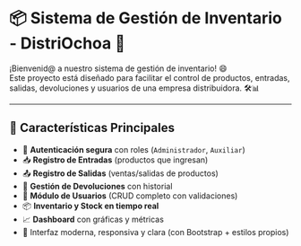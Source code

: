 # 📦 Sistema de Gestión de Inventario - DistriOchoa 🧃

¡Bienvenid@ a nuestro sistema de gestión de inventario! 😄  
Este proyecto está diseñado para facilitar el control de productos, entradas, salidas, devoluciones y usuarios de una empresa distribuidora. 🛠️📊

---

## 🚀 Características Principales

- 🔐 **Autenticación segura** con roles (`Administrador`, `Auxiliar`)
- 📥 **Registro de Entradas** (productos que ingresan)
- 📤 **Registro de Salidas** (ventas/salidas de productos)
- 🔄 **Gestión de Devoluciones** con historial
- 👥 **Módulo de Usuarios** (CRUD completo con validaciones)
- 📦 **Inventario y Stock en tiempo real**
- 📈 **Dashboard** con gráficas y métricas
- 🎨 Interfaz moderna, responsiva y clara (con Bootstrap + estilos propios)


